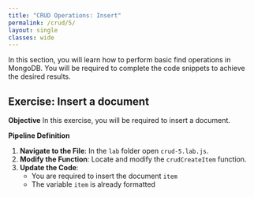 ```yaml
---
title: "CRUD Operations: Insert"
permalink: /crud/5/
layout: single
classes: wide
---
```


In this section, you will learn how to perform basic find operations in MongoDB. You will be required to complete the code snippets to achieve the desired results.

## Exercise: Insert a document

**Objective** 
In this exercise, you will be required to insert a document.

**Pipeline Definition**  

1. **Navigate to the File**: In the `lab` folder open `crud-5.lab.js`.
2. **Modify the Function**: Locate and modify the `crudCreateItem` function.
3. **Update the Code**:
    - You are required to insert the document `item`
    - The variable `item` is already formatted

